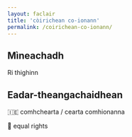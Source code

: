 ```yaml
---
layout: faclair
title: 'còirichean co-ionann'
permalink: /coirichean-co-ionann/
---
```


## Mìneachadh

Ri thighinn

## Eadar-theangachaidhean

&#x1f1ee;&#x1f1ea; comhchearta / cearta comhionanna

&#x1f3f4;&#xe0067;&#xe0062;&#xe0065;&#xe006e;&#xe0067;&#xe007f; equal rights
